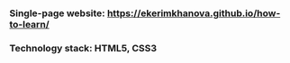 ### Single-page website: https://ekerimkhanova.github.io/how-to-learn/
### Technology stack: HTML5, CSS3

